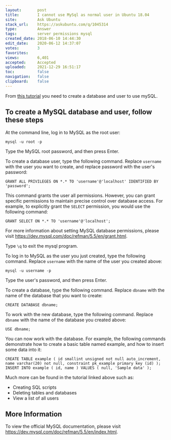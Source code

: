 ```yaml
---
layout:       post
title:        I cannot use MySql as normal user in Ubuntu 18.04
site:         Ask Ubuntu
stack_url:    https://askubuntu.com/q/1045314
type:         Answer
tags:         server permissions mysql
created_date: 2018-06-10 14:44:30
edit_date:    2020-06-12 14:37:07
votes:        3
favorites:    
views:        6,401
accepted:     Accepted
uploaded:     2021-12-29 16:51:17
toc:          false
navigation:   false
clipboard:    false
---
```


From [this tutorial][1] you need to create a database and user to use mySQL.


## To create a MySQL database and user, follow these steps

At the command line, log in to MySQL as the root user:

``` 
mysql -u root -p

```

Type the MySQL root password, and then press Enter.

To create a database user, type the following command. Replace `username` with the user you want to create, and replace password with the user's password:

``` 
GRANT ALL PRIVILEGES ON *.* TO 'username'@'localhost' IDENTIFIED BY 'password';

```

This command grants the user all permissions. However, you can grant specific permissions to maintain precise control over database access. For example, to explicitly grant the `SELECT` permission, you would use the following command:

``` 
GRANT SELECT ON *.* TO 'username'@'localhost';

```

For more information about setting MySQL database permissions, please visit https://dev.mysql.com/doc/refman/5.5/en/grant.html.

Type `\q` to exit the mysql program.

To log in to MySQL as the user you just created, type the following command. Replace `username` with the name of the user you created above:

``` 
mysql -u username -p

```

Type the user's password, and then press Enter.

To create a database, type the following command. Replace `dbname` with the name of the database that you want to create:

``` 
CREATE DATABASE dbname;

```

To work with the new database, type the following command. Replace `dbname` with the name of the database you created above:

``` 
USE dbname;

```

You can now work with the database. For example, the following commands demonstrate how to create a basic table named example, and how to insert some data into it:

``` 
CREATE TABLE example ( id smallint unsigned not null auto_increment, name varchar(20) not null, constraint pk_example primary key (id) );
INSERT INTO example ( id, name ) VALUES ( null, 'Sample data' );

```

Much more can be found in the tutorial linked above such as:

- Creating SQL scripts
- Deleting tables and databases
- View a list of all users

## More Information

To view the official MySQL documentation, please visit https://dev.mysql.com/doc/refman/5.5/en/index.html.


  [1]: https://www.a2hosting.com/kb/developer-corner/mysql/managing-mysql-databases-and-users-from-the-command-line
